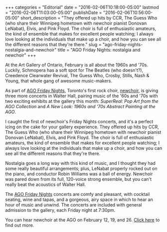 +++
categories = "Editorial"
date = "2016-02-06T10:18:00-05:00"
lastmod = "2016-02-06T11:03:00-05:00"
publishDate = "2016-02-06T10:56:00-05:00"
short_description = "They offered up hits by CCR, The Guess Who (who share their Winnipeg hometown with newchoir pianist Donovan LeNabat), Elvis, and Pink Floyd. The choir is full of enthusiastic amateurs, the kind of ensemble that makes for excellent people watching; I always love looking at the individuals that make up a choir, and how you can see all the different reasons that they're there."
slug = "ago-friday-nights-nostalgia-and-newchoir"
title = "AGO Friday Nights: nostalgia and newchoir"
+++

At the Art Gallery of Ontario, February is all about the 1960s and '70s. Luckily, Schmopera has a soft spot for The Beatles (who doesn't?), Creedence Clearwater Revival, The Guess Who, Crosby, Stills, Nash & Young, that whole gang of awesome music-makers.

As part of [AGO Friday Nights](http://www.ago.net/fridaynights), Toronto's first rock choir, [newchoir](https://twitter.com/newchoirTO), is giving three more concerts in Walter Hall, pairing music of the '60s and '70s with two exciting exhibits at the gallery this month: *SuperReal: Pop Art from the AGO Collection* and *A New Look: 1960s and '70s Abstract Painting at the AGO*. 

I caught the first of newchoir's Friday Nights concerts, and it's a perfect icing on the cake for your gallery experience. They offered up hits by CCR, The Guess Who (who share their Winnipeg hometown with newchoir pianist Donovan LeNabat), Elvis, and Pink Floyd. The choir is full of enthusiastic amateurs, the kind of ensemble that makes for excellent people watching; I always love looking at the individuals that make up a choir, and how you can see all the different reasons that they're there. 

Nostalgia goes a long way with this kind of music, and I thought they had some really beautiful arrangements; plus, LeNabat properly rocked out on the piano, and conductor Robin Williams was a ball of energy. Newchoir was pared down from its full, 120-voice strong ensemble, but you can't really beat the acoustics of Walter Hall.

The [AGO Friday Nights](http://www.ago.net/fridaynights) concerts are comfy and pleasant, with cocktail seating, wine and tapas, and a gorgeous, airy space in which to hear an hour of music and unwind. The concerts are included with general admission to the gallery, each Friday night at 7:30pm.

You can hear newchoir at the AGO on February 12, 19, and 26. [Click here](http://www.ago.net/fridaynights) to find out more.
